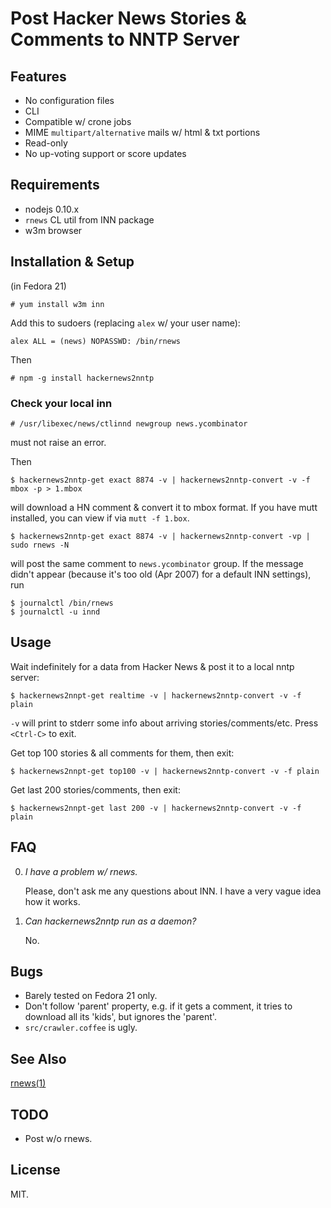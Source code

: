 # Post Hacker News Stories & Comments to NNTP Server

## Features

* No configuration files
* CLI
* Compatible w/ crone jobs
* MIME `multipart/alternative` mails w/ html & txt portions
* Read-only
* No up-voting support or score updates


## Requirements

* nodejs 0.10.x
* `rnews` CL util from INN package
* w3m browser


## Installation & Setup

(in Fedora 21)

	# yum install w3m inn

Add this to sudoers (replacing `alex` w/ your user name):

	alex ALL = (news) NOPASSWD: /bin/rnews

Then

	# npm -g install hackernews2nntp


### Check your local inn

	# /usr/libexec/news/ctlinnd newgroup news.ycombinator

must not raise an error.

Then

	$ hackernews2nntp-get exact 8874 -v | hackernews2nntp-convert -v -f mbox -p > 1.mbox

will download a HN comment & convert it to mbox format. If you have mutt
installed, you can view if via `mutt -f 1.box`.

	$ hackernews2nntp-get exact 8874 -v | hackernews2nntp-convert -vp | sudo rnews -N

will post the same comment to `news.ycombinator` group. If the message
didn't appear (because it's too old (Apr 2007) for a default INN
settings), run

	$ journalctl /bin/rnews
	$ journalctl -u innd


## Usage

Wait indefinitely for a data from Hacker News & post it to a local nntp
server:

	$ hackernews2nnpt-get realtime -v | hackernews2nntp-convert -v -f plain

`-v` will print to stderr some info about arriving stories/comments/etc.
Press `<Ctrl-C>` to exit.

Get top 100 stories & all comments for them, then exit:

	$ hackernews2nnpt-get top100 -v | hackernews2nntp-convert -v -f plain

Get last 200 stories/comments, then exit:

	$ hackernews2nnpt-get last 200 -v | hackernews2nntp-convert -v -f plain


## FAQ

0. _I have a problem w/ rnews._

	Please, don't ask me any questions about INN. I have a very vague
	idea how it works.

1. _Can hackernews2nntp run as a daemon?_

	No.


## Bugs

* Barely tested on Fedora 21 only.
* Don't follow 'parent' property, e.g. if it gets a comment, it tries to
  download all its 'kids', but ignores the 'parent'.
* `src/crawler.coffee` is ugly.


## See Also

[rnews(1)](http://www.eyrie.org/~eagle/software/inn/docs/rnews.html)


## TODO

* Post w/o rnews.


## License

MIT.
